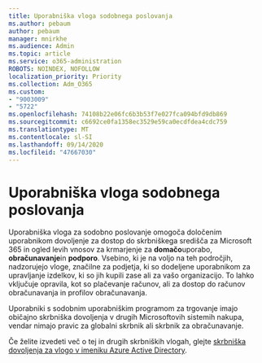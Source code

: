 ```yaml
---
title: Uporabniška vloga sodobnega poslovanja
ms.author: pebaum
author: pebaum
manager: mnirkhe
ms.audience: Admin
ms.topic: article
ms.service: o365-administration
ROBOTS: NOINDEX, NOFOLLOW
localization_priority: Priority
ms.collection: Adm_O365
ms.custom:
- "9003009"
- "5722"
ms.openlocfilehash: 74108b22e06fc6b3b53f7e027fca094bfd9db869
ms.sourcegitcommit: c6692ce0fa1358ec3529e59ca0ecdfdea4cdc759
ms.translationtype: MT
ms.contentlocale: sl-SI
ms.lasthandoff: 09/14/2020
ms.locfileid: "47667030"
---
```

# <a name="modern-commerce-user-role"></a>Uporabniška vloga sodobnega poslovanja

Uporabniška vloga za sodobno poslovanje omogoča določenim uporabnikom dovoljenje za dostop do skrbniškega središča za Microsoft 365 in ogled levih vnosov za krmarjenje za **domačo**uporabo, **obračunavanje**in **podporo**. Vsebino, ki je na voljo na teh področjih, nadzorujejo vloge, značilne za podjetja, ki so dodeljene uporabnikom za upravljanje izdelkov, ki so jih kupili zase ali za vašo organizacijo. To lahko vključuje opravila, kot so plačevanje računov, ali za dostop do računov obračunavanja in profilov obračunavanja.

Uporabniki s sodobnim uporabniškim programom za trgovanje imajo običajno skrbniška dovoljenja v drugih Microsoftovih sistemih nakupa, vendar nimajo pravic za globalni skrbnik ali skrbnik za obračunavanje.

Če želite izvedeti več o tej in drugih skrbniških vlogah, glejte [skrbniška dovoljenja za vlogo v imeniku Azure Active Directory](https://docs.microsoft.com/azure/active-directory/users-groups-roles/directory-assign-admin-roles#modern-commerce-administrator).